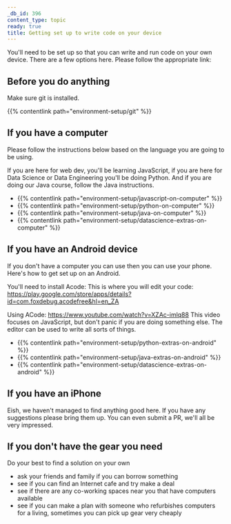 ```yaml
---
_db_id: 396
content_type: topic
ready: true
title: Getting set up to write code on your device
---
```


You'll need to be set up so that you can write and run code on your own device. There are a few options here. Please follow the appropriate link:

## Before you do anything

Make sure git is installed.

{{% contentlink path="environment-setup/git" %}}

## If you have a computer

Please follow the instructions below based on the language you are going to be using.

If you are here for web dev, you'll be learning JavaScript, if you are here for Data Science or Data Engineering you'll be doing Python. And if you are doing our Java course, follow the Java instructions.

- {{% contentlink path="environment-setup/javascript-on-computer" %}}
- {{% contentlink path="environment-setup/python-on-computer" %}}
- {{% contentlink path="environment-setup/java-on-computer" %}}
- {{% contentlink path="environment-setup/datascience-extras-on-computer" %}}

## If you have an Android device

If you don't have a computer you can use then you can use your phone. Here's how to get set up on an Android.

You'll need to install Acode: This is where you will edit your code: https://play.google.com/store/apps/details?id=com.foxdebug.acodefree&hl=en_ZA

Using ACode: https://www.youtube.com/watch?v=XZAc-imlq88 This video focuses on JavaScript, but don't panic if you are doing something else. The editor can be used to write all sorts of things.

- {{% contentlink path="environment-setup/python-extras-on-android" %}}
- {{% contentlink path="environment-setup/java-extras-on-android" %}}
- {{% contentlink path="environment-setup/datascience-extras-on-android" %}}

## If you have an iPhone

Eish, we haven't managed to find anything good here. If you have any suggestions please bring them up. You can even submit a PR, we'll all be very impressed.
## If you don't have the gear you need

Do your best to find a solution on your own

- ask your friends and family if you can borrow something
- see if you can find an Internet cafe and try make a deal
- see if there are any co-working spaces near you that have computers available
- see if you can make a plan with someone who refurbishes computers for a living, sometimes you can pick up gear very cheaply